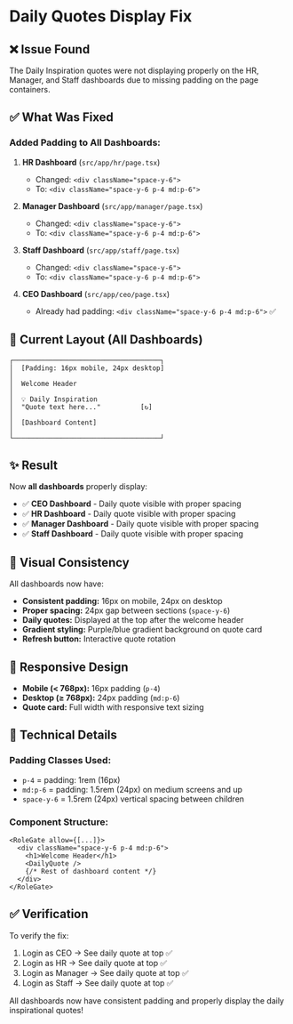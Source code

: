# Daily Quotes Display Fix

## ❌ Issue Found

The Daily Inspiration quotes were not displaying properly on the HR, Manager, and Staff dashboards due to missing padding on the page containers.

## ✅ What Was Fixed

### **Added Padding to All Dashboards:**

1. **HR Dashboard** (`src/app/hr/page.tsx`)
   - Changed: `<div className="space-y-6">` 
   - To: `<div className="space-y-6 p-4 md:p-6">`

2. **Manager Dashboard** (`src/app/manager/page.tsx`)
   - Changed: `<div className="space-y-6">`
   - To: `<div className="space-y-6 p-4 md:p-6">`

3. **Staff Dashboard** (`src/app/staff/page.tsx`)
   - Changed: `<div className="space-y-6">`
   - To: `<div className="space-y-6 p-4 md:p-6">`

4. **CEO Dashboard** (`src/app/ceo/page.tsx`)
   - Already had padding: `<div className="space-y-6 p-4 md:p-6">` ✅

## 📍 Current Layout (All Dashboards)

```
┌─────────────────────────────────────┐
│  [Padding: 16px mobile, 24px desktop]
│  
│  Welcome Header
│  
│  💡 Daily Inspiration
│  "Quote text here..."          [↻]
│  
│  [Dashboard Content]
│  
└─────────────────────────────────────┘
```

## ✨ Result

Now **all dashboards** properly display:
- ✅ **CEO Dashboard** - Daily quote visible with proper spacing
- ✅ **HR Dashboard** - Daily quote visible with proper spacing
- ✅ **Manager Dashboard** - Daily quote visible with proper spacing
- ✅ **Staff Dashboard** - Daily quote visible with proper spacing

## 🎨 Visual Consistency

All dashboards now have:
- **Consistent padding:** 16px on mobile, 24px on desktop
- **Proper spacing:** 24px gap between sections (`space-y-6`)
- **Daily quotes:** Displayed at the top after the welcome header
- **Gradient styling:** Purple/blue gradient background on quote card
- **Refresh button:** Interactive quote rotation

## 📱 Responsive Design

- **Mobile (< 768px):** 16px padding (`p-4`)
- **Desktop (≥ 768px):** 24px padding (`md:p-6`)
- **Quote card:** Full width with responsive text sizing

## 🔧 Technical Details

### Padding Classes Used:
- `p-4` = padding: 1rem (16px)
- `md:p-6` = padding: 1.5rem (24px) on medium screens and up
- `space-y-6` = 1.5rem (24px) vertical spacing between children

### Component Structure:
```tsx
<RoleGate allow={[...]}>
  <div className="space-y-6 p-4 md:p-6">
    <h1>Welcome Header</h1>
    <DailyQuote />
    {/* Rest of dashboard content */}
  </div>
</RoleGate>
```

## ✅ Verification

To verify the fix:
1. Login as CEO → See daily quote at top ✅
2. Login as HR → See daily quote at top ✅
3. Login as Manager → See daily quote at top ✅
4. Login as Staff → See daily quote at top ✅

All dashboards now have consistent padding and properly display the daily inspirational quotes!
